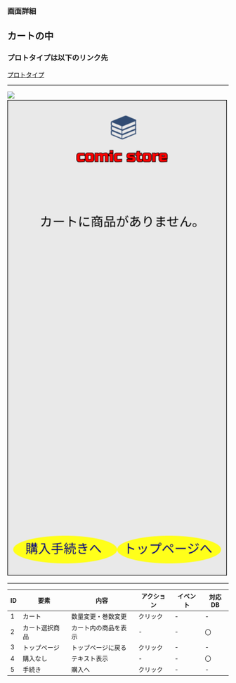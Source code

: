 ### 画面詳細
## カートの中
### プロトタイプは以下のリンク先
[プロトタイプ](https://www.figma.com/file/1qrEKi7iktAY3U27hFIezf/Untitled?node-id=0%3A1)
*****
<img src="./img/カート.png" width="500">

<img src="./img/カート商品無し.png" width="500">

*****



| ID | 要素 | 内容 | アクション | イベント | 対応DB |
|----|------|------|-----------|----------|--------|
|1 |カート|数量変更・巻数変更|クリック|-   |-       |
|2 |カート選択商品|カート内の商品を表示|- |- |〇    |
|3 |トップページ|トップページに戻る|クリック|- |-   |
|4 |購入なし|テキスト表示|-    |-         |〇       |
|5 |手続き |購入へ |クリック   |-         |-        |
